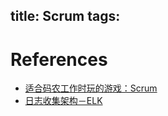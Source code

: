 title: Scrum
tags:
---

# References
- [适合码农工作时玩的游戏：Scrum](http://blog.devtang.com/blog/2014/09/13/scrum-introduction/)
- [日志收集架构－ELK](http://blog.kazaff.me/2015/06/05/%E6%97%A5%E5%BF%97%E6%94%B6%E9%9B%86%E6%9E%B6%E6%9E%84--ELK/)
